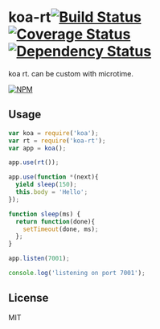koa-rt[![Build Status](https://secure.travis-ci.org/dead-horse/koa-rt.png)](http://travis-ci.org/dead-horse/koa-rt) [![Coverage Status](https://coveralls.io/repos/dead-horse/koa-rt/badge.png)](https://coveralls.io/r/dead-horse/koa-rt) [![Dependency Status](https://gemnasium.com/dead-horse/koa-rt.png)](https://gemnasium.com/dead-horse/koa-rt)
======

koa rt. can be custom with microtime.

[![NPM](https://nodei.co/npm/koa-rt.png?downloads=true)](https://nodei.co/npm/koa-rt/)

## Usage

```js
var koa = require('koa');
var rt = require('koa-rt');
var app = koa();

app.use(rt());

app.use(function *(next){
  yield sleep(150);
  this.body = 'Hello';
});

function sleep(ms) {
  return function(done){
    setTimeout(done, ms);
  };
}

app.listen(7001);

console.log('listening on port 7001');

```

## License
MIT
